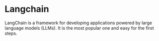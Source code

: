 # Langchain

LangChain is a framework for developing applications powered by large language models (LLMs).
It is the most popular one and easy for the first steps.
